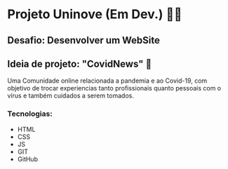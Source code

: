 # Projeto Uninove (Em Dev.) :man_technologist:

## Desafio: Desenvolver um WebSite

## Ideia de projeto: "CovidNews" 🦠

Uma Comunidade online relacionada a pandemia e ao Covid-19, com objetivo de trocar experiencias tanto profissionais quanto pessoais com o vírus e também cuidados a serem tomados.

### Tecnologias:

- HTML
- CSS
- JS
- GIT
- GitHub

